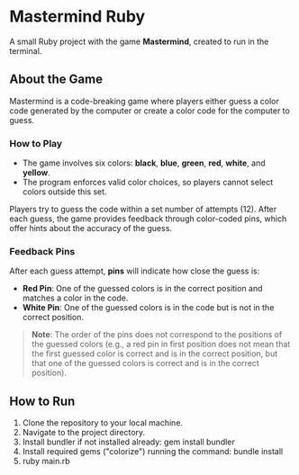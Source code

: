  # Mastermind Ruby

A small Ruby project with the game **Mastermind**, created to run in the terminal.

## About the Game

Mastermind is a code-breaking game where players either guess a color code generated by the computer or create a color code for the computer to guess.

### How to Play

- The game involves six colors: **black**, **blue**, **green**, **red**, **white**, and **yellow**.
- The program enforces valid color choices, so players cannot select colors outside this set.
  
Players try to guess the code within a set number of attempts (12). After each guess, the game provides feedback through color-coded pins, which offer hints about the accuracy of the guess.

### Feedback Pins

After each guess attempt, **pins** will indicate how close the guess is:

- **Red Pin**: One of the guessed colors is in the correct position and matches a color in the code.
- **White Pin**: One of the guessed colors is in the code but is not in the correct position.
  
> **Note**: The order of the pins does not correspond to the positions of the guessed colors (e.g., a red pin in first position does not mean that the first guessed color is correct and is in the correct position, but that one of the guessed colors is correct and is in the correct position).

## How to Run

1. Clone the repository to your local machine.
2. Navigate to the project directory.
3. Install bundler if not installed already: gem install bundler
4. Install required gems ("colorize") running the command: bundle install
5. ruby main.rb

